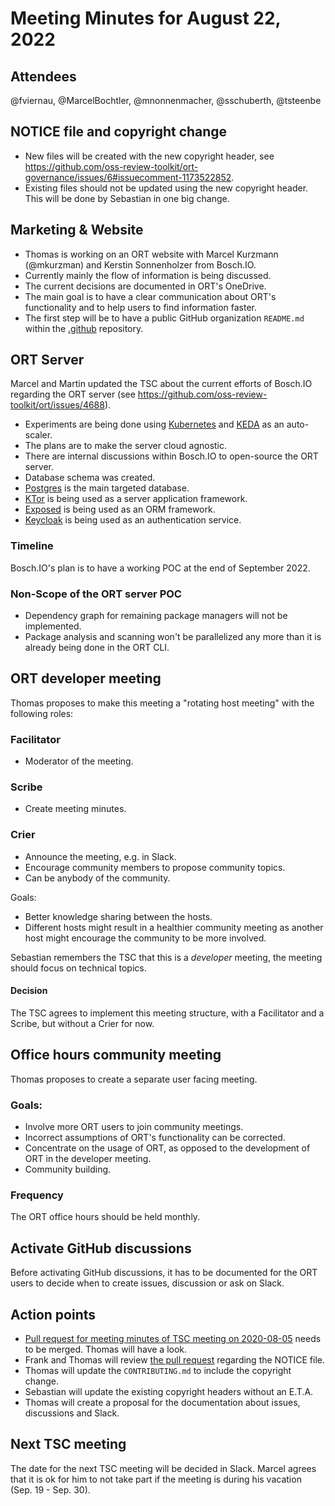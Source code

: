 # Meeting Minutes for August 22, 2022

## Attendees

@fviernau, @MarcelBochtler, @mnonnenmacher, @sschuberth, @tsteenbe

## NOTICE file and copyright change

- New files will be created with the new copyright header, see https://github.com/oss-review-toolkit/ort-governance/issues/6#issuecomment-1173522852.
- Existing files should not be updated using the new copyright header. This will be done by Sebastian in one big change.

## Marketing & Website

- Thomas is working on an ORT website with Marcel Kurzmann (@mkurzman) and Kerstin Sonnenholzer from Bosch.IO.
- Currently mainly the flow of information is being discussed.
- The current decisions are documented in ORT's OneDrive.
- The main goal is to have a clear communication about ORT's functionality and to help users to find information faster.
- The first step will be to have a public GitHub organization `README.md` within the [.github](https://github.com/oss-review-toolkit/.github) repository.

## ORT Server

Marcel and Martin updated the TSC about the current efforts of Bosch.IO regarding the ORT server (see https://github.com/oss-review-toolkit/ort/issues/4688).

- Experiments are being done using [Kubernetes](https://kubernetes.io) and [KEDA](https://keda.sh) as an auto-scaler.
- The plans are to make the server cloud agnostic.
- There are internal discussions within Bosch.IO to open-source the ORT server.
- Database schema was created.
- [Postgres](https://www.postgresql.org) is the main targeted database.
- [KTor](https://ktor.io) is being used as a server application framework.
- [Exposed](https://github.com/JetBrains/Exposed) is being used as an ORM framework.
- [Keycloak](https://www.keycloak.org) is being used as an authentication service.

### Timeline

Bosch.IO's plan is to have a working POC at the end of September 2022.

### Non-Scope of the ORT server POC

- Dependency graph for remaining package managers will not be implemented.
- Package analysis and scanning won't be parallelized any more than it is already being done in the ORT CLI.

## ORT developer meeting

Thomas proposes to make this meeting a "rotating host meeting" with the following roles:

### Facilitator

- Moderator of the meeting.

### Scribe

- Create meeting minutes.

### Crier

- Announce the meeting, e.g. in Slack.
- Encourage community members to propose community topics.
- Can be anybody of the community.

Goals:
- Better knowledge sharing between the hosts.
- Different hosts might result in a healthier community meeting as another host might encourage the community to be more involved.

Sebastian remembers the TSC that this is a _developer_ meeting, the meeting should focus on technical topics.

#### Decision

The TSC agrees to implement this meeting structure, with a Facilitator and a Scribe, but without a Crier for now.

## Office hours community meeting

Thomas proposes to create a separate user facing meeting.

### Goals:

- Involve more ORT users to join community meetings.
- Incorrect assumptions of ORT's functionality can be corrected.
- Concentrate on the usage of ORT, as opposed to the development of ORT in the developer meeting.
- Community building.

### Frequency

The ORT office hours should be held monthly.

## Activate GitHub discussions

Before activating GitHub discussions, it has to be documented for the ORT users to decide when to create issues, discussion or ask on Slack.

## Action points

- [Pull request for meeting minutes of TSC meeting on 2020-08-05](https://github.com/oss-review-toolkit/ort-governance/pull/26) needs to be merged. Thomas will have a look.
- Frank and Thomas will review [the pull request](https://github.com/oss-review-toolkit/ort/pull/5472) regarding the NOTICE file.
- Thomas will update the `CONTRIBUTING.md` to include the copyright change.
- Sebastian will update the existing copyright headers without an E.T.A.
- Thomas will create a proposal for the documentation about issues, discussions and Slack.

## Next TSC meeting

The date for the next TSC meeting will be decided in Slack. Marcel agrees that it is ok for him to not take part if the meeting is during his vacation (Sep. 19 - Sep. 30).
